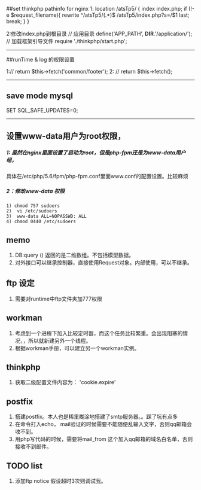 ##set thinkphp pathinfo for nginx
1:
	location /atsTp5/ {
		index index.php;
		if (!-e $request_filename){
			rewrite ^/atsTp5/(.*)$ /atsTp5/index.php?s=/$1 last;
			break;
		}
	}

2:修改index.php到根目录
// 应用目录
define('APP_PATH', __DIR__.'/application/');
// 加载框架引导文件
require './thinkphp/start.php';

---
##runTime & log 的权限设置

 1://        return $this->fetch('common/footer');
 2: //        return $this->fetch();

---
## save mode mysql
  SET SQL_SAFE_UPDATES=0;

---
##  设置www-data用户为root权限，
##### 1: 虽然在nginx里面设置了启动为root，但是php-fpm还是为www-data用户组，
   具体在/etc/php/5.6/fpm/php-fpm.conf里面www.conf的配置设置。比较麻烦
##### 2：修改www-data 权限   
    1) chmod 757 sudoers
    2)  vi /etc/sudoers
    3)  www-data ALL=NOPASSWD: ALL
    4) chmod 0440 /etc/sudoers

## memo
1. DB:query () 返回的是二维数组。不包括模型数据。
2. 对外接口可以继承控制器，直接使用Request对象。内部使用，可以不继承。

## ftp 设定
1. 需要对runtime中ftp文件夹加777权限

## workman

1. 考虑到一个进程下加入比较定时器，而这个任务比较繁重。会出现阻塞的情况，，所以就新建另外一个线程。
2. 根据workman手册，可以建立另一个workman实例。

## thinkphp 
1. 获取二级配置文件内容为： 'cookie.expire'

## postfix

1. 搭建postfix。本人也是稀里糊涂地搭建了smtp服务器。。踩了坑有点多
2. 在命令打入echo， mail验证的时候需要不能随便乱输入文字，否则qq邮箱会收不到。
3. 用php写代码的时候，需要将mail_from 这个加入qq邮箱的域名白名单，否则接收不到邮件。

## TODO list
1. 添加ftp notice 假设超时3次则调试我。
